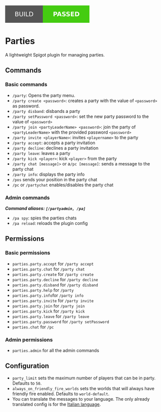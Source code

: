 [![Build status badge](https://raw.githubusercontent.com/Filocava99/Buildy/master/builds/Parties/Parties-build.svg)](https://filocava99.github.io/Buildy/builds/Parties/Parties.html)

# Parties
A lightweight Spigot plugin for managing parties.

## Commands
### Basic commands
* `/party`: Opens the party menu.
* `/party create <password>`: creates a party with the value of `<password>` as password.
* `/party disband`: disbands a party
* `/party setPassword <password>`: set the new party password to the value of `<password>`
* `/party join <partyLeaderName> <password>`: join the party of `<partyLeaderName>` with the provided password `<password>`
* `/party invite <playerName>`: invites `<playername>` to the party
* `/party accept`: accepts a party invitation
* `/party decline`: declines a party invitation
* `/party leave`: leaves a party
* `/party kick <player>`: kick `<player>` from the party
* `/party chat [message]>` or a`/pc [message]`: sends a message to the party chat
* `/party info`: displays the party info
* `/pos` sends your position in the party chat
* `/pc` or `/partychat` enables/disables the party chat

### Admin commands
***Command aliases: `[/partyadmin, /pa]`***
* `/pa spy`: spies the parties chats
* `/pa reload`: reloads the plugin config

## Permissions
### Basic permissions
* `parties.party.accept` for `/party accept`
* `parties.party.chat` for `/party chat`
* `parties.party.create` for `/party create`
* `parties.party.decline` for `/party decline`
* `parties.party.disband` for `/party disband`
* `parties.party.help` for `/party`
* `parties.party.info`for `/party info`
* `parties.party.invite` for `/party invite`
* `parties.party.join` for `/party join`
* `parties.party.kick` for `/party kick`
* `parties.party.leave` for `/party leave`
* `parties.party.password` for `/party setPassword`
* `parties.chat` for `/pc`
### Admin permissions
* `parties.admin` for all the admin commands
## Configuration
* `party_limit` sets the maximum number of players that can be in party. Defaults to `50`.
* `always_on_friendly_fire_worlds` sets the worlds that will always have friendly fire enabled. Defaults to `world-default`.
* You can translate the messages to your language. The only already translated config is for the [Italian language](https://github.com/Filocava99/Parties/blob/master/src/main/resources/config_IT.yml).
